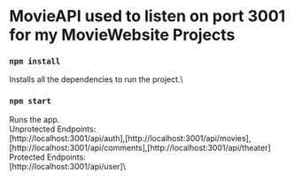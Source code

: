 # MovieAPI used to listen on port 3001 for my MovieWebsite Projects

### `npm install`

Installs all the dependencies to run the project.\

### `npm start`

Runs the app.\
Unprotected Endpoints:\
[http://localhost:3001/api/auth],[http://localhost:3001/api/movies],[http://localhost:3001/api/comments],[http://localhost:3001/api/theater]\
Protected Endpoints:\
[http://localhost:3001/api/user]\
